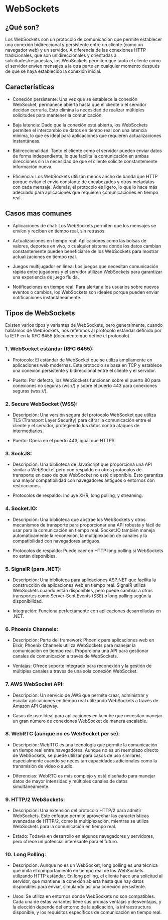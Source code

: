 # WebSockets

## ¿Qué son?

Los WebSockets son un protocolo de comunicación que permite establecer una conexión bidireccional y persistente entre un cliente (como un navegador web) y un servidor. A diferencia de las conexiones HTTP tradicionales, que son unidireccionales y orientadas a solicitudes/respuestas, los WebSockets permiten que tanto el cliente como el servidor envíen mensajes a la otra parte en cualquier momento después de que se haya establecido la conexión inicial.

## Características 

* Conexión persistente: Una vez que se establece la conexión WebSocket, permanece abierta hasta que el cliente o el servidor decidan cerrarla. Esto elimina la necesidad de realizar múltiples solicitudes para mantener la comunicación.

* Baja latencia: Dado que la conexión está abierta, los WebSockets permiten el intercambio de datos en tiempo real con una latencia mínima, lo que es ideal para aplicaciones que requieren actualizaciones instantáneas.

* Bidireccionalidad: Tanto el cliente como el servidor pueden enviar datos de forma independiente, lo que facilita la comunicación en ambas direcciones sin la necesidad de que el cliente solicite constantemente información nueva.

* Eficiencia: Los WebSockets utilizan menos ancho de banda que HTTP porque evitan el envío constante de encabezados y otros metadatos con cada mensaje. Además, el protocolo es ligero, lo que lo hace más adecuado para aplicaciones que requieren comunicaciones en tiempo real.

## Casos mas comunes

* Aplicaciones de chat: Los WebSockets permiten que los mensajes se envíen y reciban en tiempo real, sin retrasos.

* Actualizaciones en tiempo real: Aplicaciones como las bolsas de valores, deportes en vivo, o cualquier sistema donde los datos cambian constantemente pueden beneficiarse de los WebSockets para mostrar actualizaciones en tiempo real.

* Juegos multijugador en línea: Los juegos que necesitan comunicación rápida entre jugadores y el servidor utilizan WebSockets para garantizar una experiencia de juego fluida.

* Notificaciones en tiempo real: Para alertar a los usuarios sobre nuevos eventos o cambios, los WebSockets son ideales porque pueden enviar notificaciones instantáneamente.

## Tipos de WebSockets

Existen varios tipos y variantes de WebSockets, pero generalmente, cuando hablamos de WebSockets, nos referimos al protocolo estándar definido por la IETF en la RFC 6455 (documento que define el protocolo).

### 1. WebSocket estándar (RFC 6455):

* Protocolo: El estándar de WebSocket que se utiliza ampliamente en aplicaciones web modernas. Este protocolo se basa en TCP y establece una conexión persistente y bidireccional entre el cliente y el servidor.

* Puerto: Por defecto, los WebSockets funcionan sobre el puerto 80 para conexiones no seguras (ws://) y sobre el puerto 443 para conexiones seguras (wss://).

### 2. Secure WebSocket (WSS):

* Descripción: Una versión segura del protocolo WebSocket que utiliza TLS (Transport Layer Security) para cifrar la comunicación entre el cliente y el servidor, protegiendo los datos contra ataques de intermediarios.

* Puerto: Opera en el puerto 443, igual que HTTPS.

### 3. SockJS:

* Descripción: Una biblioteca de JavaScript que proporciona una API similar a WebSocket pero con respaldo en otros protocolos de transporte en caso de que WebSocket no esté disponible. Esto garantiza una mayor compatibilidad con navegadores antiguos o entornos con restricciones.

* Protocolos de respaldo: Incluye XHR, long polling, y streaming.

### 4. Socket.IO:

* Descripción: Una biblioteca que abstrae los WebSockets y otros mecanismos de transporte para proporcionar una API robusta y fácil de usar para la comunicación en tiempo real. Socket.IO también maneja automáticamente la reconexión, la multiplexación de canales y la compatibilidad con navegadores antiguos.

* Protocolos de respaldo: Puede caer en HTTP long polling si WebSockets no están disponibles.

### 5. SignalR (para .NET):

* Descripción: Una biblioteca para aplicaciones ASP.NET que facilita la construcción de aplicaciones web en tiempo real. SignalR utiliza WebSockets cuando están disponibles, pero puede cambiar a otros transportes como Server-Sent Events (SSE) o long polling según la disponibilidad.

* Integración: Funciona perfectamente con aplicaciones desarrolladas en .NET.

### 6. Phoenix Channels:

* Descripción: Parte del framework Phoenix para aplicaciones web en Elixir, Phoenix Channels utiliza WebSockets para manejar la comunicación en tiempo real. Proporciona una API para gestionar canales de comunicación a través de WebSockets.

* Ventajas: Ofrece soporte integrado para reconexión y la gestión de múltiples canales a través de una sola conexión WebSocket.

### 7. AWS WebSocket API:

* Descripción: Un servicio de AWS que permite crear, administrar y escalar aplicaciones en tiempo real utilizando WebSockets a través de Amazon API Gateway.

* Casos de uso: Ideal para aplicaciones en la nube que necesitan manejar un gran número de conexiones WebSocket de manera escalable.

### 8. WebRTC (aunque no es WebSocket per se):

* Descripción: WebRTC es una tecnología que permite la comunicación en tiempo real entre navegadores. Aunque no es un reemplazo directo de WebSockets, se puede utilizar para casos de uso similares, especialmente cuando se necesitan capacidades adicionales como la transmisión de video o audio.

* Diferencias: WebRTC es más complejo y está diseñado para manejar datos de mayor intensidad y múltiples canales de datos simultáneamente.

### 9. HTTP/2 WebSockets:

* Descripción: Una extensión del protocolo HTTP/2 para admitir WebSockets. Este enfoque permite aprovechar las características avanzadas de HTTP/2, como la multiplexación, mientras se utiliza WebSockets para la comunicación en tiempo real.

* Estado: Todavía en desarrollo en algunos navegadores y servidores, pero ofrece un potencial interesante para el futuro.

### 10. Long Polling:

* Descripción: Aunque no es un WebSocket, long polling es una técnica que imita el comportamiento en tiempo real de los WebSockets utilizando HTTP estándar. En long polling, el cliente hace una solicitud al servidor, que mantiene la conexión abierta hasta que hay datos disponibles para enviar, simulando así una conexión persistente.

* Usos: Se utiliza en entornos donde WebSockets no son compatibles.
Cada una de estas variantes tiene sus propias ventajas y desventajas, y la elección depende del entorno de la aplicación, la infraestructura disponible, y los requisitos específicos de comunicación en tiempo real.